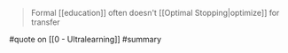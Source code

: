 > Formal [[education]] often doesn't [[Optimal Stopping|optimize]] for transfer

#quote on [[0 - Ultralearning]] #summary 